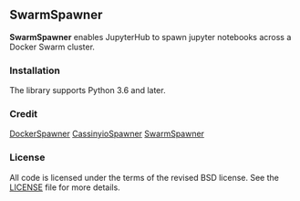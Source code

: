 ## SwarmSpawner

**SwarmSpawner** enables JupyterHub to spawn jupyter notebooks across a Docker Swarm cluster.

### Installation

The library supports Python 3.6 and later.

### Credit
[DockerSpawner](https://github.com/jupyterhub/dockerspawner)
[CassinyioSpawner](https://github.com/cassinyio/SwarmSpawner)
[SwarmSpawner](https://github.com/rasmunk/SwarmSpawner)

### License
All code is licensed under the terms of the revised BSD license. See the [LICENSE](https://github.com/peterbednar/dockerspawner/blob/master/LICENSE)
file for more details.
